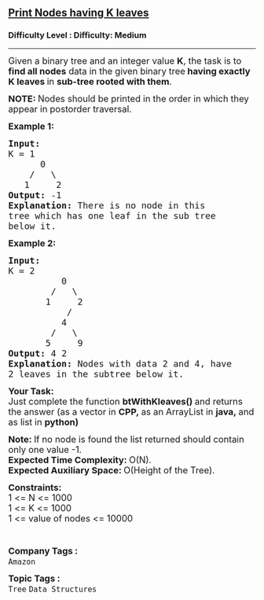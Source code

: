 <h2><a href="https://www.geeksforgeeks.org/problems/print-nodes-having-k-leaves/1?page=4&category=Tree,Binary%20Search%20Tree&company=Amazon,Microsoft,Google&difficulty=Medium,Hard&sortBy=submissions">Print Nodes having K leaves</a></h2><h3>Difficulty Level : Difficulty: Medium</h3><hr><div class="problems_problem_content__Xm_eO"><p><span style="font-size:18px">Given a binary tree and an integer value <strong>K</strong>, the task is to <strong>find all nodes</strong> data in the given binary tree<strong> having exactly K leaves </strong>in <strong>sub-tree rooted with them</strong>.</span></p>

<p><span style="font-size:18px"><strong>NOTE:&nbsp;</strong>Nodes should be printed in the order in which they appear in postorder traversal.</span></p>

<p><span style="font-size:18px"><strong>Example 1:</strong></span></p>

<pre><span style="font-size:18px"><strong>Input:
</strong>K = 1
&nbsp;     0
&nbsp;   /   \
&nbsp;  1     2<strong>
Output: </strong>-1<strong>
Explanation: </strong>There&nbsp;is no node in this
tree which has one leaf in the sub tree
below it.</span>
</pre>

<p><span style="font-size:18px"><strong>Example 2:</strong></span></p>

<pre><span style="font-size:18px"><strong>Input:
</strong>K = 2
&nbsp;         0
&nbsp;       /   \
&nbsp;      1     2
&nbsp;          /  
&nbsp;         4
&nbsp;       /   \
&nbsp;      5     9<strong>
Output: </strong>4 2<strong>
Explanation: </strong>Nodes with data 2 and 4, have
2 leaves in the subtree below it.</span></pre>

<p><strong><span style="font-size:18px">Your Task:</span></strong><br>
<span style="font-size:18px">Just complete the function <strong>btWithKleaves()&nbsp;</strong>and returns the answer (as a vector in&nbsp;<strong>CPP,&nbsp;</strong>as an ArrayList in&nbsp;<strong>java,&nbsp;</strong>and as list in&nbsp;<strong>python)</strong></span></p>

<p><span style="font-size:18px"><strong>Note:&nbsp;</strong>If no node is found the list returned should contain only one value -1.<br>
<strong>Expected Time Complexity:&nbsp;</strong>O(N).<br>
<strong>Expected Auxiliary Space:&nbsp;</strong>O(Height of the Tree).</span></p>

<p><span style="font-size:18px"><strong>Constraints:</strong><br>
1 &lt;= N &lt;= 1000<br>
1 &lt;= K &lt;= 1000<br>
1 &lt;= value of nodes &lt;= 10000</span></p>

<p>&nbsp;</p>
</div><p><span style=font-size:18px><strong>Company Tags : </strong><br><code>Amazon</code>&nbsp;<br><p><span style=font-size:18px><strong>Topic Tags : </strong><br><code>Tree</code>&nbsp;<code>Data Structures</code>&nbsp;